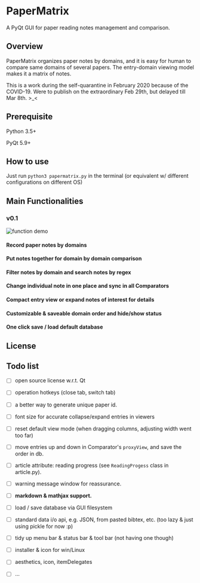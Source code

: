 # PaperMatrix

A PyQt GUI for paper reading notes management and comparison. 

## Overview  

PaperMatrix organizes paper notes by domains, and it is easy for human to compare same domains of several papers. The entry-domain viewing model makes it a matrix of notes.

This is a work during the self-quarantine in February 2020 because of the COVID-19. Were to publish on the extraordinary Feb 29th, but delayed till Mar 8th. >_<

## Prerequisite

Python 3.5+

PyQt 5.9+

## How to use

Just run `python3 papermatrix.py` in the terminal (or equivalent w/ different configurations on different OS)

## Main Functionalities

### v0.1

![function demo](./demo/demo_usage.gif)

#### Record paper notes by domains

#### Put notes together for domain by domain comparison

#### Filter notes by domain and search notes by regex

#### Change individual note in one place and sync in all Comparators

#### Compact entry view or expand notes of interest for details 

#### Customizable & saveable domain order and hide/show status

#### One click save / load default database

## License

## Todo list

- [ ] open source license w.r.t. Qt
- [ ] operation hotkeys (close tab, switch tab)
- [ ] a better way to generate unique paper id.
- [ ] font size for accurate collapse/expand entries in viewers
- [ ] reset default view mode (when dragging columns, adjusting width went too far)
- [ ] move entries up and down in Comparator's `proxyView`, and save the order in db.
- [ ] article attribute: reading progress (see `ReadingProgess` class in article.py).
- [ ] warning message window for reassurance. 
- [ ] **markdown & mathjax support.**
- [ ] load / save database via GUI filesystem
- [ ] standard data i/o api, e.g. JSON, from pasted bibtex, etc. (too lazy & just using pickle for now :p)
- [ ] tidy up menu bar & status bar & tool bar (not having one though)
- [ ] installer & icon for win/Linux
- [ ] aesthetics, icon, itemDelegates
- [ ] ...



